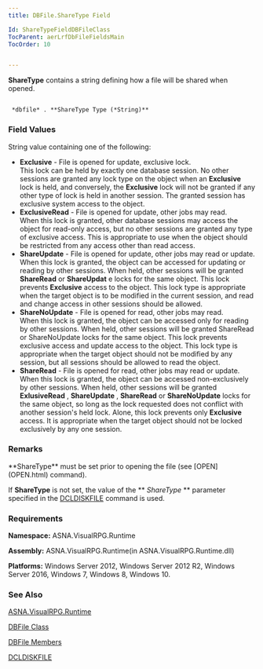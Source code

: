 ```yaml
---
title: DBFile.ShareType Field

Id: ShareTypeFieldDBFileClass
TocParent: aerLrfDbFileFieldsMain
TocOrder: 10


---
```


**ShareType** contains a string defining how a file will be shared when opened. 

```

 *dbfile* . **ShareType Type (*String)** 
```

### Field Values
String value containing one of the following:

- **Exclusive** - File is opened for update, exclusive lock.<br /> This lock can be held by exactly one database session. No other sessions are granted any lock type on the object when an **Exclusive** lock is held, and conversely, the **Exclusive** lock will not be granted if any other type of lock is held in another session. The granted session has exclusive system access to the object.
- **ExclusiveRead** - File is opened for update, other jobs may read.<br /> When this lock is granted, other database sessions may access the object for read-only access, but no other sessions are granted any type of exclusive access. This is appropriate to use when the object should be restricted from any access other than read access.
- **ShareUpdate** - File is opened for update, other jobs may read or update.<br /> When this lock is granted, the object can be accessed for updating or reading by other sessions. When held, other sessions will be granted **ShareRead** or **ShareUpdat** e locks for the same object. This lock prevents **Exclusive** access to the object. This lock type is appropriate when the target object is to be modified in the current session, and read and change access in other sessions should be allowed.
- **ShareNoUpdate** - File is opened for read, other jobs may read.<br /> When this lock is granted, the object can be accessed only for reading by other sessions. When held, other sessions will be granted ShareRead or ShareNoUpdate locks for the same object. This lock prevents exclusive access and update access to the object. This lock type is appropriate when the target object should not be modified by any session, but all sessions should be allowed to read the object.
- **ShareRead** - File is opened for read, other jobs may read or update.<br /> When this lock is granted, the object can be accessed non-exclusively by other sessions. When held, other sessions will be granted **ExlusiveRead** , **ShareUpdate** , **ShareRead** or **ShareNoUpdate** locks for the same object, so long as the lock requested does not conflict with another session's held lock. Alone, this lock prevents only **Exclusive** access. It is appropriate when the target object should not be locked exclusively by any one session.

### Remarks
<p> **ShareType** must be set prior to opening the file (see [OPEN](OPEN.html) command). 

If **ShareType** is not set, the value of the ** *ShareType* ** parameter specified in the [DCLDISKFILE](DCLDISKFILE.html) command is used. 

### Requirements
**Namespace:** ASNA.VisualRPG.Runtime 

**Assembly:** ASNA.VisualRPG.Runtime(in ASNA.VisualRPG.Runtime.dll) 

**Platforms:** Windows Server 2012, Windows Server 2012 R2, Windows Server 2016, Windows 7, Windows 8, Windows 10. 

### See Also
[ASNA.VisualRPG.Runtime](ecrLrfRuntimeNamespace.html)

[DBFile Class](ecrLrfDBFileClass.html)

[DBFile Members](ecrLrfDBFileMembers.html)

[DCLDISKFILE](DCLDISKFILE.html) 
